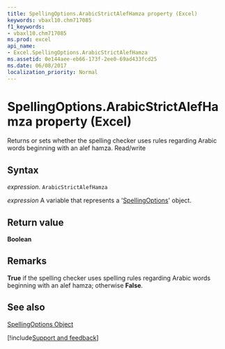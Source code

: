 ```yaml
---
title: SpellingOptions.ArabicStrictAlefHamza property (Excel)
keywords: vbaxl10.chm717085
f1_keywords:
- vbaxl10.chm717085
ms.prod: excel
api_name:
- Excel.SpellingOptions.ArabicStrictAlefHamza
ms.assetid: 0e144aee-eb66-173f-2ee0-69ad433fcd25
ms.date: 06/08/2017
localization_priority: Normal
---
```



# SpellingOptions.ArabicStrictAlefHamza property (Excel)

Returns or sets whether the spelling checker uses rules regarding Arabic words beginning with an alef hamza. Read/write


## Syntax

_expression_. `ArabicStrictAlefHamza`

_expression_ A variable that represents a '[SpellingOptions](Excel.SpellingOptions.md)' object.


## Return value

 **Boolean**


## Remarks

 **True** if the spelling checker uses spelling rules regarding Arabic words beginning with an alef hamza; otherwise **False**.


## See also


[SpellingOptions Object](Excel.SpellingOptions.md)

[!include[Support and feedback](~/includes/feedback-boilerplate.md)]